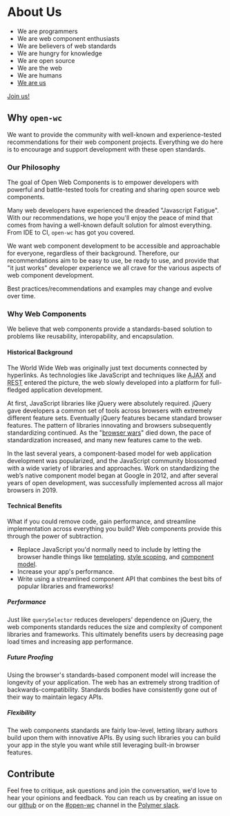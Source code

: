 # About Us

- We are programmers
- We are web component enthusiasts
- We are believers of web standards
- We are hungry for knowledge
- We are open source
- We are the web
- We are humans
- [We are us](https://github.com/open-wc/open-wc/graphs/contributors)

[Join us!](https://github.com/open-wc/open-wc/)

## Why `open-wc`

We want to provide the community with well-known and experience-tested recommendations for their web component projects. Everything we do here is to encourage and support development with these open standards.

### Our Philosophy

The goal of Open Web Components is to empower developers with powerful and battle-tested tools for creating and sharing open source web components.

Many web developers have experienced the dreaded "Javascript Fatigue". With our recommendations, we hope you'll enjoy the peace of mind that comes from having a well-known default solution for almost everything. From IDE to CI, `open-wc` has got you covered.

We want web component development to be accessible and approachable for everyone, regardless of their background. Therefore, our recommendations aim to be easy to use, be ready to use, and provide that "it just works" developer experience we all crave for the various aspects of web component development.

Best practices/recommendations and examples may change and evolve over time.	

### Why Web Components

We believe that web components provide a standards-based solution to problems like reusability, interopability, and encapsulation.

#### Historical Background

The World Wide Web was originally just text documents connected by hyperlinks. As technologies like JavaScript and techniques like <abbr title="Asynchronous JavaScript and XML">AJAX</abbr> and <abbr title="Representational State Transfer">REST</abbr> entered the picture, the web slowly developed into a platform for full-fledged application development.

At first, JavaScript libraries like jQuery were absolutely required. jQuery gave developers a common set of tools across browsers with extremely different feature sets. Eventually jQuery features became standard browser features. The pattern of libraries innovating and browsers subsequently standardizing continued. As the "[browser wars](https://www.wikiwand.com/en/Browser_wars)" died down, the pace of standardization increased, and many new features came to the web.

In the last several years, a component-based model for web application development was popularized, and the JavaScript community blossomed with a wide variety of libraries and approaches. Work on standardizing the web’s native component model began at Google in 2012, and after several years of open development, was successfully implemented across all major browsers in 2019.

#### Technical Benefits

What if you could remove code, gain performance, and streamline implementation across everything you build? Web components provide this through the power of subtraction.

- Replace JavaScript you'd normally need to include by letting the browser handle things like [templating](https://www.w3.org/TR/html5/semantics-scripting.html#the-template-element), [style scoping](https://www.w3.org/TR/dom41/#shadow-trees), and [component model](https://html.spec.whatwg.org/multipage/custom-elements.html#custom-elements).
- Increase your app's performance.
- Write using a streamlined component API that combines the best bits of popular libraries and frameworks!

##### Performance
Just like `querySelector` reduces developers' dependence on jQuery, the web components standards reduces the size and complexity of component libraries and frameworks. This ultimately benefits users by decreasing page load times and increasing app performance.

##### Future Proofing
Using the browser's standards-based component model will increase the longevity of your application. The web has an extremely strong tradition of backwards-compatibility. Standards bodies have consistently gone out of their way to maintain legacy APIs.

##### Flexibility
The web components standards are fairly low-level, letting library authors build upon them with innovative APIs. By using such libraries you can build your app in the style you want while still leveraging built-in browser features.

## Contribute

Feel free to critique, ask questions and join the conversation, we'd love to hear your opinions and feedback. You can reach us by creating an issue on our [github](https://github.com/open-wc) or on the [#open-wc](https://polymer.slack.com/messages/CE6D9DN05) channel in the [Polymer slack](https://join.slack.com/t/polymer/shared_invite/enQtNTAzNzg3NjU4ODM4LTkzZGVlOGIxMmNiMjMzZDM1YzYyMzdiYTk0YjQyOWZhZTMwN2RlNjM5ZDFmZjMxZWRjMWViMDA1MjNiYWFhZWM).
